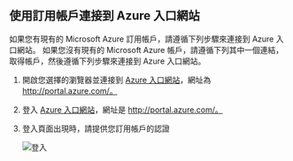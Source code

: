 
<!--
includes/sql-database-include-getting-started-v12portal-gettings-an-account.md

Latest Freshness check:  2016-04-11 , carlrab.

As of circa 2016-04-11, the following topics might include this include:
articles/sql-database/sql-database-get-started-tutorial.md

## Connecting to the Azure Portal with a subscription

-->
## <a name="connecting-to-the-azure-portal-with-a-subscription"></a>使用訂用帳戶連接到 Azure 入口網站
如果您有現有的 Microsoft Azure 訂用帳戶，請遵循下列步驟來連接到 Azure 入口網站。 如果您沒有現有的 Microsoft Azure 帳戶，請遵循下列其中一個連結，取得帳戶，然後遵循下列步驟來連接到 Azure 入口網站。

1. 開啟您選擇的瀏覽器並連接到 [Azure 入口網站](https://portal.azure.com/)，網址為 http://portal.azure.com/。
2. 登入 [Azure 入口網站](https://portal.azure.com/)，網址是 http://portal.azure.com/。
3. 登入頁面出現時，請提供您訂用帳戶的認證
   
   ![登入][1]

<!-- Image references. -->

[1]: ./media/sql-database-getting-started-tutorial/login.png




<!--

-->


<!--HONumber=Jan17_HO3-->



